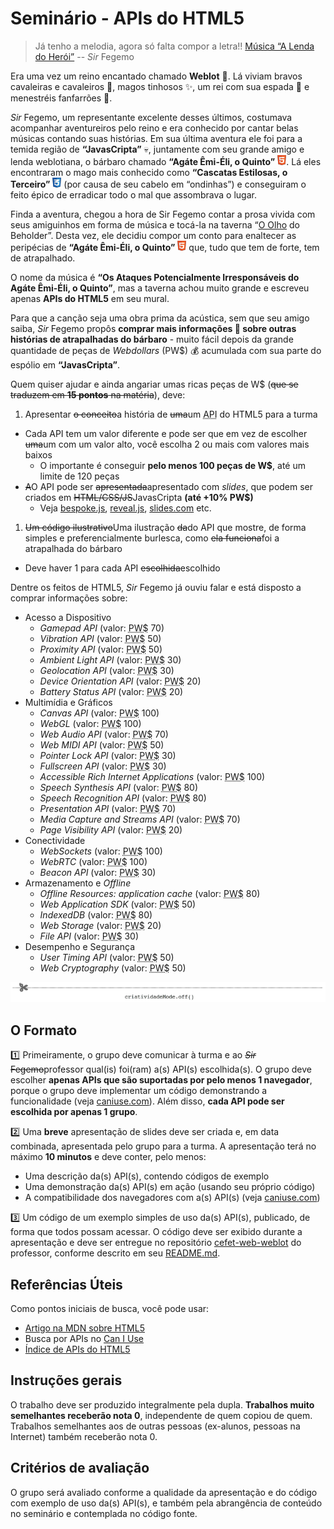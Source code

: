 # Seminário - APIs do HTML5

> Já tenho a melodia, agora só falta compor a letra!! [Música “A Lenda do Herói”][lenda-do-heroi]
> -- _Sir_ Fegemo

Era uma vez um reino encantado chamado **Weblot** :european_castle:.
Lá viviam bravos cavaleiras
e cavaleiros :crossed_flags:, magos tinhosos :sparkles:, um rei com sua
espada :crown: e menestréis fanfarrões :beers:.

[lenda-do-heroi]: https://soundcloud.com/fegemo/tema-de-a-lenda-do-heroi

_Sir_ Fegemo, um representante excelente desses últimos, costumava
acompanhar aventureiros pelo reino e era conhecido por cantar belas
músicas contando suas histórias. Em sua última aventura ele foi para a
temida região de **“JavasCripta”** :skull:, juntamente com seu grande amigo e lenda
weblotiana, o bárbaro chamado **“Agáte Êmi-Éli, o Quinto”**
![](images/icon-html5.png). Lá eles encontraram o mago mais conhecido
como **“Cascatas Estilosas, o Terceiro”** ![](images/icon-css3.png)
(por causa de seu cabelo em “ondinhas”) e conseguiram o feito épico de
erradicar todo o mal que assombrava o lugar.

Finda a aventura, chegou a hora de Sir Fegemo contar a prosa vivida com seus
amiguinhos em forma de música e tocá-la na taverna “<u>O Olho</u>
do Beholder”. Desta vez, ele decidiu compor um conto para enaltecer as
peripécias de **“Agáte Êmi-Éli, o Quinto”** ![](images/icon-html5.png) que,
tudo que tem de forte, tem de atrapalhado.

O nome da música é **“Os Ataques Potencialmente Irresponsáveis do
Agáte Êmi-Éli, o Quinto”**, mas a taverna achou muito grande e
escreveu apenas **APIs do HTML5** em seu mural.

Para que a canção seja uma obra prima da acústica, sem que seu amigo
saiba, _Sir_ Fegemo propôs **comprar mais informações :money_with_wings:
sobre outras histórias de atrapalhadas do bárbaro** - muito fácil depois
da grande quantidade de peças de _Webdollars_ (PW$) :moneybag: acumulada com
sua parte do espólio em **“JavasCripta”**.

Quem quiser ajudar e ainda angariar umas ricas peças de W$ (~~que se traduzem
em **15 pontos** na matéria~~), deve:

1. Apresentar ~~o conceito~~a história de ~~uma~~um
  <abbr title="Ataque Potencialmente Irresponsável">API</abbr> do HTML5
  para a turma
  - Cada API tem um valor diferente e pode ser que em vez de
    escolher ~~uma~~um com um valor alto, você escolha 2 ou mais
    com valores mais baixos
    - O importante é conseguir **pelo menos 100 peças de W$**, até um
      limite de 120 peças
  - ~~A~~O API pode ser ~~apresentada~~apresentado com _slides_, que
    podem ser criados em ~~HTML/CSS/JS~~JavasCripta **(até +10% PW$)**
    - Veja [bespoke.js][bespoke], [reveal.js][reveal],
      [slides.com][slides.com] etc.
1. ~~Um código ilustrativo~~Uma ilustração ~~da~~do API que mostre, de
  forma simples e preferencialmente burlesca, como ~~ela funciona~~foi a atrapalhada do bárbaro
  - Deve haver 1 para cada API ~~escolhida~~escolhido

[bespoke]: http://markdalgleish.com/projects/bespoke.js/
[reveal]: http://lab.hakim.se/reveal-js/
[slides.com]: https://slides.com/

Dentre os feitos de HTML5, _Sir_ Fegemo já ouviu falar e está disposto a
comprar informações sobre:

- Acesso a Dispositivo
  - _Gamepad API_ (valor: <abbr title="Peças de Webdollars">PW$</abbr> 70)
  - _Vibration API_ (valor: <abbr title="Peças de Webdollars">PW$</abbr> 50)
  - _Proximity API_ (valor: <abbr title="Peças de Webdollars">PW$</abbr> 50)
  - _Ambient Light API_ (valor: <abbr title="Peças de Webdollars">PW$</abbr> 30)
  - _Geolocation API_ (valor: <abbr title="Peças de Webdollars">PW$</abbr> 30)
  - _Device Orientation API_ (valor:
    <abbr title="Peças de Webdollars">PW$</abbr> 20)
  - _Battery Status API_ (valor: <abbr title="Peças de Webdollars">PW$</abbr>
    20)
- Multimídia e Gráficos
  - _Canvas API_ (valor: <abbr title="Peças de Webdollars">PW$</abbr> 100)
  - _WebGL_ (valor: <abbr title="Peças de Webdollars">PW$</abbr> 100)
  - _Web Audio API_ (valor: <abbr title="Peças de Webdollars">PW$</abbr> 70)
  - _Web MIDI API_ (valor: <abbr title="Peças de Webdollars">PW$</abbr> 50)
  - _Pointer Lock API_ (valor: <abbr title="Peças de Webdollars">PW$</abbr> 30)
  - _Fullscreen API_ (valor: <abbr title="Peças de Webdollars">PW$</abbr> 30)
  - _Accessible Rich Internet Applications_ (valor:
    <abbr title="Peças de Webdollars">PW$</abbr> 100)
  - _Speech Synthesis API_ (valor: <abbr title="Peças de Webdollars">PW$</abbr>
    80)
  - _Speech Recognition API_ (valor:
    <abbr title="Peças de Webdollars">PW$</abbr> 80)
  - _Presentation API_ (valor: <abbr title="Peças de Webdollars">PW$</abbr> 70)
  - _Media Capture and Streams API_ (valor:
    <abbr title="Peças de Webdollars">PW$</abbr> 70)
  - _Page Visibility API_ (valor: <abbr title="Peças de Webdollars">PW$</abbr>
    20)
- Conectividade
  - _WebSockets_ (valor: <abbr title="Peças de Webdollars">PW$</abbr> 100)
  - _WebRTC_ (valor: <abbr title="Peças de Webdollars">PW$</abbr> 100)
  - _Beacon API_ (valor: <abbr title="Peças de Webdollars">PW$</abbr> 30)
- Armazenamento e _Offline_
  - _Offline Resources: application cache_ (valor:
    <abbr title="Peças de Webdollars">PW$</abbr> 80)
  - _Web Application SDK_ (valor: <abbr title="Peças de Webdollars">PW$</abbr>
    50)
  - _IndexedDB_ (valor: <abbr title="Peças de Webdollars">PW$</abbr> 80)
  - _Web Storage_ (valor: <abbr title="Peças de Webdollars">PW$</abbr> 20)
  - _File API_ (valor: <abbr title="Peças de Webdollars">PW$</abbr> 30)
- Desempenho e Segurança
  - _User Timing API_ (valor: <abbr title="Peças de Webdollars">PW$</abbr> 50)
  - _Web Cryptography_ (valor: <abbr title="Peças de Webdollars">PW$</abbr> 50)

![](images/criatividade-off.png)

## O Formato

 :one: Primeiramente, o grupo deve comunicar à turma e ao ~~_Sir_ Fegemo~~professor qual(is) foi(ram) a(s) API(s) escolhida(s). O grupo deve escolher **apenas APIs que são suportadas por pelo menos 1 navegador**, porque o grupo deve implementar um código demonstrando a funcionalidade  (veja [caniuse.com][caniuse]). Além disso, **cada API pode ser escolhida por apenas 1 grupo**.

:two: Uma **breve** apresentação de slides deve ser criada e, em data combinada, apresentada pelo grupo para a turma. A apresentação terá no máximo **10 minutos** e deve conter, pelo menos:

- Uma descrição da(s) API(s), contendo códigos de exemplo
- Uma demonstração da(s) API(s) em ação (usando seu próprio código)
- A compatibilidade dos navegadores com a(s) API(s) (veja [caniuse.com][caniuse])

:three: Um código de um exemplo simples de uso da(s) API(s), publicado, de forma que todos possam acessar. O código deve ser exibido durante a apresentação e deve ser entregue no repositório [cefet-web-weblot][repo-weblot] do professor, conforme descrito em seu [README.md][readme-weblot].

[caniuse]: http://caniuse.com
[repo-weblot]: https://github.com/fegemo/cefet-web-weblot
[readme-weblot]: https://github.com/fegemo/cefet-web-weblot/blob/master/README.md#cefet-web-weblot

## Referências Úteis

Como pontos iniciais de busca, você pode usar:

- [Artigo na MDN sobre HTML5][mdn-html5]
- Busca por APIs no [Can I Use][caniuse-pesquisa]
- [Índice de APIs do HTML5][html5-api-index]

[mdn-html5]: https://developer.mozilla.org/en-US/docs/Web/Guide/HTML/HTML5
[caniuse-pesquisa]: http://caniuse.com/#search=api
[html5-api-index]: http://html5index.org/

## Instruções gerais

O trabalho deve ser produzido integralmente pela dupla. **Trabalhos muito
semelhantes receberão nota 0**, independente de quem copiou de quem.
Trabalhos semelhantes aos de outras pessoas (ex-alunos, pessoas na Internet)
também receberão nota 0.

## Critérios de avaliação

O grupo será avaliado conforme a qualidade da apresentação e do código com
exemplo de uso da(s) API(s), e também pela abrangência de conteúdo no seminário
e contemplada no código fonte.

